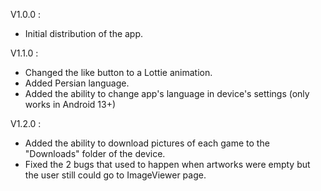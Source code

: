 V1.0.0 :

* Initial distribution of the app.

V1.1.0 :

* Changed the like button to a Lottie animation.
* Added Persian language.
* Added the ability to change app's language in device's settings (only works in Android 13+)

V1.2.0 :

* Added the ability to download pictures of each game to the "Downloads" folder of the device.
* Fixed the 2 bugs that used to happen when artworks were empty but the user still could go to
  ImageViewer page.